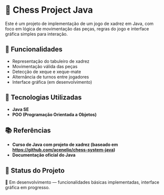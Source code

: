 # 🧠 Chess Project Java

Este é um projeto de implementação de um jogo de xadrez em Java, com foco em lógica de movimentação das peças, regras do jogo e interface gráfica simples para interação.

## 📌 Funcionalidades

- Representação do tabuleiro de xadrez
- Movimentação válida das peças
- Detecção de xeque e xeque-mate
- Alternância de turnos entre jogadores
- Interface gráfica (em desenvolvimento)

## 🚀 Tecnologias Utilizadas

- **Java SE**
- **POO (Programação Orientada a Objetos)**

## 📚 Referências

- **Curso de Java com projeto de xadrez (baseado em https://github.com/acenelio/chess-system-java)**
- **Documentação oficial do Java**

## 📌 Status do Projeto
🚧 Em desenvolvimento — funcionalidades básicas implementadas, interface gráfica em progresso.
